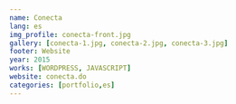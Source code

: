 ```yaml
---
name: Conecta
lang: es
img_profile: conecta-front.jpg
gallery: [conecta-1.jpg, conecta-2.jpg, conecta-3.jpg]
footer: Website
year: 2015
works: [WORDPRESS, JAVASCRIPT]
website: conecta.do
categories: [portfolio,es]
---
```

